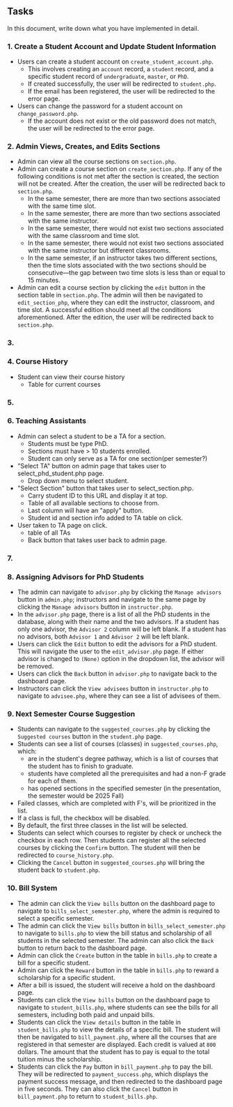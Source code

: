 ## Tasks

In this document, write down what you have implemented in detail.

### 1. Create a Student Account and Update Student Information

- Users can create a student account on `create_student_account.php`.
    - This involves creating an `account` record, a `student` record, and a specific student record of `undergraduate`, `master`, or `PhD`.
    - If created successfully, the user will be redirected to `student.php`.
    - If the email has been registered, the user will be redirected to the error page.
- Users can change the password for a student account on `change_password.php`.
    - If the account does not exist or the old password does not match, the user will be redirected to the error page.


### 2. Admin Views, Creates, and Edits Sections

- Admin can view all the course sections on `section.php`.
- Admin can create a course section on `create_section.php`. If any of the following conditions is not met after the section is created, the section will not be created. After the creation, the user will be redirected back to `section.php`.
  - In the same semester, there are more than two sections associated with the same time slot.
  - In the same semester, there are more than two sections associated with the same instructor.
  - In the same semester, there would not exist two sections associated with the same classroom and time slot.
  - In the same semester, there would not exist two sections associated with the same instructor but different classrooms.
  - In the same semester, if an instructor takes two different sections, then the time slots associated with the two sections should be consecutive—the gap between two time slots is less than or equal to 15 minutes.
- Admin can edit a course section by clicking the `edit` button in the section table in `section.php`. The admin will then be navigated to `edit_section_php`, where they can edit the instructor, classroom, and time slot. A successful edition should meet all the conditions aforementioned. After the edition, the user will be redirected back to `section.php`.

### 3.

### 4. Course History
- Student can view their course history
  - Table for current courses

### 5.

### 6. Teaching Assistants
- Admin can select a student to be a TA for a section.
  - Students must be type PhD.
  - Sections must have > 10 students enrolled.
  - Student can only serve as a TA for one section(per semester?)
- "Select TA" button on admin page that takes user to select_phd_student.php page.
  - Drop down menu to select student.
- "Select Section" button that takes user to select_section.php.
  - Carry student ID to this URL and display it at top.
  - Table of all available sections to choose from.
  - Last column will have an "apply" button.
  - Student id and section info added to TA table on click.
- User taken to TA page on click.
  - table of all TAs
  - Back button that takes user back to admin page.

### 7.

### 8. Assigning Advisors for PhD Students

- The admin can navigate to `advisor.php` by clicking the `Manage advisors` button in `admin.php`; instructors and navigate to the same page by clicking the `Manage advisors` button in `instructor.php`.
- In the `advisor.php` page, there is a list of all the PhD students in the database, along with their name and the two advisors. If a student has only one advisor, the `Advisor 2` column will be left blank. If a student has no advisors, both `Advisor 1` and `Advisor 2` will be left blank.
- Users can click the `Edit` button to edit the advisors for a PhD student. This will navigate the user to the `edit_advisor.php` page. If either advisor is changed to `(None)` option in the dropdown list, the advisor will be removed.
- Users can click the `Back` button in `advisor.php` to navigate back to the dashboard page.
- Instructors can click the `View advisees` button in `instructor.php` to navigate to `advisee.php`, where they can see a list of advisees of them.


### 9. Next Semester Course Suggestion

- Students can navigate to the `suggested_courses.php` by clicking the `Suggested courses` button in the `student.php` page.
- Students can see a list of courses (classes) in `suggested_courses.php`, which:
  - are in the student's degree pathway, which is a list of courses that the student has to finish to graduate.
  - students have completed all the prerequisites and had a non-F grade for each of them.
  - has opened sections in the specified semester (in the presentation, the semester would be 2025 Fall)
- Failed classes, which are completed with F's, will be prioritized in the list.
- If a class is full, the checkbox will be disabled.
- By default, the first three classes in the list will be selected.
- Students can select which courses to register by check or uncheck the checkbox in each row. Then students can register all the selected courses by clicking the `Confirm` button. The student will then be redirected to `course_history.php`.
- Clicking the `Cancel` button in `suggested_courses.php` will bring the student back to `student.php`.


### 10. Bill System

- The admin can click the `View bills` button on the dashboard page to navigate to `bills_select_semester.php`, where the admin is required to select a specific semester.
- The admin can click the `View bills` button in `bills_select_semester.php` to navigate to `bills.php` to view the bill status and scholarship of all students in the selected semester. The admin can also click the `Back` button to return back to the dashboard page.
- Admin can click the `Create` button in the table in `bills.php` to create a bill for a specific student.
- Admin can click the `Reward` button in the table in `bills.php` to reward a scholarship for a specific student.
- After a bill is issued, the student will receive a hold on the dashboard page.
- Students can click the `View bills` button on the dashboard page to navigate to `student_bills.php`, where students can see the bills for all semesters, including both paid and unpaid bills.
- Students can click the `View details` button in the table in `student_bills.php` to view the details of a specific bill. The student will then be navigated to `bill_payment.php`, where all the courses that are registered in that semester are displayed. Each credit is valued at `800` dollars. The amount that the student has to pay is equal to the total tuition minus the scholarship.
- Students can click the `Pay` button in `bill_payment.php` to pay the bill. They will be redirected to `payment_success.php`, which displays the payment success message, and then redirected to the dashboard page in five seconds. They can also click the `Cancel` button in `bill_payment.php` to return to `student_bills.php`.